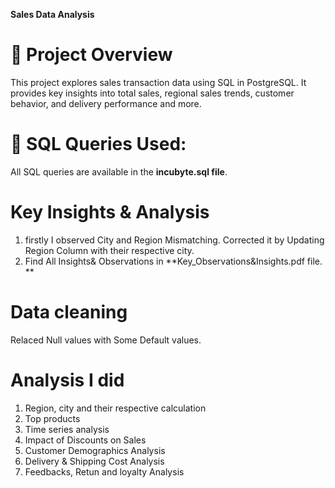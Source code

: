 **Sales Data Analysis**   

# 📌 **Project Overview**  
This project explores sales transaction data using SQL in PostgreSQL. It provides key insights into total sales, regional sales trends, customer behavior, and delivery performance and more. 

# 📜 SQL Queries Used:  
All SQL queries are available in the **incubyte.sql file**.  

# **Key Insights & Analysis**  

1. firstly I observed City and Region Mismatching. Corrected it by Updating Region Column with their respective city.
2. Find All Insights& Observations in **Key_Observations&Insights.pdf file. **

# Data cleaning  
Relaced Null values with Some Default values.  

# Analysis I did
1. Region, city and their respective calculation  
2. Top products  
3. Time series analysis  
4. Impact of Discounts on Sales  
5. Customer Demographics Analysis  
6. Delivery & Shipping Cost Analysis  
7. Feedbacks, Retun and loyalty Analysis  
